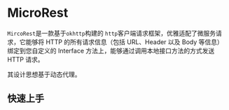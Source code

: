 # MicroRest

`MircoRest`是一款基于`okhttp`构建的 `http`客户端请求框架，优雅适配了微服务请求，它能够将 HTTP 的所有请求信息（包括 URL、Header 以及 Body 等信息）绑定到您自定义的 Interface 方法上，能够通过调用本地接口方法的方式发送 HTTP 请求。

其设计思想基于动态代理。

## 快速上手



